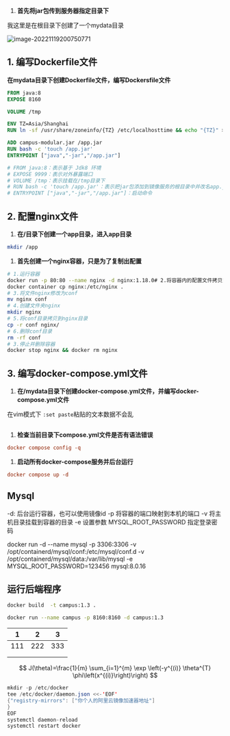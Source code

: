 1. **首先将jar包传到服务器指定目录下**

我这里是在根目录下创建了一个mydata目录

![image-20221119200750771](https://img-blog.csdnimg.cn/img_convert/39b1a5c8ed156334c7ae3423fe9fc9f7.png)

## 1. 编写Dockerfile文件

**在mydata目录下创建Dockerfile文件，编写Dockersfile文件**

```dockerfile
FROM java:8
EXPOSE 8160

VOLUME /tmp

ENV TZ=Asia/Shanghai
RUN ln -sf /usr/share/zoneinfo/{TZ} /etc/localhosttime && echo "{TZ}" > /etc/timezone

ADD campus-modular.jar /app.jar
RUN bash -c 'touch /app.jar'
ENTRYPOINT ["java","-jar","/app.jar"]

# FROM java:8：表示基于 Jdk8 环境
# EXPOSE 9999：表示对外暴露端口
# VOLUME /tmp：表示挂载在/tmp目录下
# RUN bash -c 'touch /app.jar'：表示把jar包添加到镜像服务的根目录中并改名app.jar
# ENTRYPOINT ["java","-jar","/app.jar"]：启动命令
```

## 2. 配置nginx文件

1. **在/目录下创建一个app目录，进入app目录**

```bash
mkdir /app
```

1. **首先创建一个nginx容器，只是为了复制出配置**

```bash
# 1.运行容器
docker run -p 80:80 --name nginx -d nginx:1.18.0# 2.将容器内的配置文件拷贝到当前目录/app中:
docker container cp nginx:/etc/nginx .
# 3.将文件nginx修改为conf
mv nginx conf
# 4.创建文件夹nginx
mkdir nginx
# 5.将conf目录拷贝到nginx目录
cp -r conf nginx/
# 6.删除conf目录
rm -rf conf
# 3.停止并删除容器
docker stop nginx && docker rm nginx 
```

## 3. 编写docker-compose.yml文件

1. **在/mydata目录下创建docker-compose.yml文件，并编写docker-compose.yml文件**

 在vim模式下 `:set paste`粘贴的文本数据不会乱

```yaml

```

1. **检查当前目录下compose.yml文件是否有语法错误**

```ini
docker compose config -q
```

1. **启动所有docker-compose服务并后台运行**

```ini
docker compose up -d
```









## Mysql

-d: 后台运行容器，也可以使用镜像id -p 将容器的端口映射到本机的端口 -v 将主机目录挂载到容器的目录 -e 设置参数  MYSQL_ROOT_PASSWORD 指定登录密码  

docker run -d --name mysql -p 3306:3306 -v /opt/containerd/mysql/conf:/etc/mysql/conf.d -v /opt/containerd/mysql/data:/var/lib/mysql -e MYSQL_ROOT_PASSWORD=123456 mysql:8.0.16







## 运行后端程序

```bash
docker build  -t campus:1.3 .
```



```bash
docker run --name campus -p 8160:8160 -d campus:1.3
```



| 1    | 2    | 3    |
| ---- | ---- | ---- |
| 111  | 222  | 333  |
|      |      |      |
|      |      |      |

$$
J(\theta)=\frac{1}{m} \sum_{i=1}^{m} \exp \left(-y^{(i)} \theta^{T} \phi\left(x^{(i)}\right)\right)
$$







```java
mkdir -p /etc/docker
tee /etc/docker/daemon.json <<-'EOF'
{"registry-mirrors": ["你个人的阿里云镜像加速器地址"]
}
EOF
systemctl daemon-reload
systemctl restart docker
```
